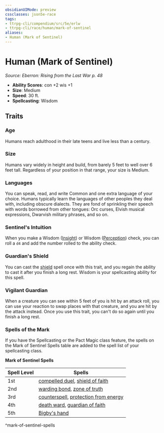 ```yaml
---
obsidianUIMode: preview
cssclasses: json5e-race
tags:
- ttrpg-cli/compendium/src/5e/erlw
- ttrpg-cli/race/human/mark-of-sentinel
aliases:
- Human (Mark of Sentinel)
---
```

# Human (Mark of Sentinel)
*Source: Eberron: Rising from the Last War p. 48*  


- **Ability Scores**: con +2 wis +1
- **Size**: Medium
- **Speed**: 30 ft.
- **Spellcasting**: Wisdom

## Traits

### Age

Humans reach adulthood in their late teens and live less than a century.

### Size

Humans vary widely in height and build, from barely 5 feet to well over 6 feet tall. Regardless of your position in that range, your size is Medium.

### Languages

You can speak, read, and write Common and one extra language of your choice. Humans typically learn the languages of other peoples they deal with, including obscure dialects. They are fond of sprinkling their speech with words borrowed from other tongues: Orc curses, Elvish musical expressions, Dwarvish military phrases, and so on.

### Sentinel's Intuition

When you make a Wisdom ([Insight](Інструменти%20ДМ/CLI/rules/skills.md#Insight)) or Wisdom ([Perception](Інструменти%20ДМ/CLI/rules/skills.md#Perception)) check, you can roll a `d4` and add the number rolled to the ability check.

### Guardian's Shield

You can cast the [shield](Інструменти%20ДМ/CLI/spells/shield-xphb.md) spell once with this trait, and you regain the ability to cast it after you finish a long rest. Wisdom is your spellcasting ability for this spell.

### Vigilant Guardian

When a creature you can see within 5 feet of you is hit by an attack roll, you can use your reaction to swap places with that creature, and you are hit by the attack instead. Once you use this trait, you can't do so again until you finish a long rest.

### Spells of the Mark

If you have the Spellcasting or the Pact Magic class feature, the spells on the Mark of Sentinel Spells table are added to the spell list of your spellcasting class.

**Mark of Sentinel Spells**

| Spell Level | Spells |
|-------------|--------|
| 1st | [compelled duel](Інструменти%20ДМ/CLI/spells/compelled-duel-xphb.md), [shield of faith](Інструменти%20ДМ/CLI/spells/shield-of-faith-xphb.md) |
| 2nd | [warding bond](Інструменти%20ДМ/CLI/spells/warding-bond-xphb.md), [zone of truth](Інструменти%20ДМ/CLI/spells/zone-of-truth-xphb.md) |
| 3rd | [counterspell](Інструменти%20ДМ/CLI/spells/counterspell-xphb.md), [protection from energy](Інструменти%20ДМ/CLI/spells/protection-from-energy-xphb.md) |
| 4th | [death ward](Інструменти%20ДМ/CLI/spells/death-ward-xphb.md), [guardian of faith](Інструменти%20ДМ/CLI/spells/guardian-of-faith-xphb.md) |
| 5th | [Bigby's hand](Інструменти%20ДМ/CLI/spells/bigbys-hand-xphb.md) |
^mark-of-sentinel-spells